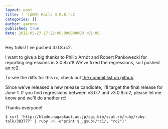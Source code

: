 ```yaml
---
layout: post
title: ! '[ANN] Rails 3.0.8.rc2'
categories: []
author: aaronp
published: true
date: 2011-05-27 17:22:00.000000000 +01:00
---
```

Hey folks!  I've pushed 3.0.8.rc2. 

I want to give a big thanks to Philip Arndt and Robert Pankowecki for reporting regressions in 3.0.8.rc1!  We've fixed the regressions, so I pushed an rc2.

To see the diffs for this rc, check out [the commit list on github](https://github.com/rails/rails/compare/v3.0.8.rc1...v3.0.8.rc2).

Since we've released a new release candidate, I'll target the final release for June 1.  If you find regressions between v3.0.7 and v3.0.8.rc2, please let me know and we'll do another rc!

Thanks everyone!

    $ curl 'http://blade.nagaokaut.ac.jp/cgi-bin/scat.rb/ruby/ruby-talk/383777' | ruby -n -e'print $_.gsub(/rc1/, "rc2")'